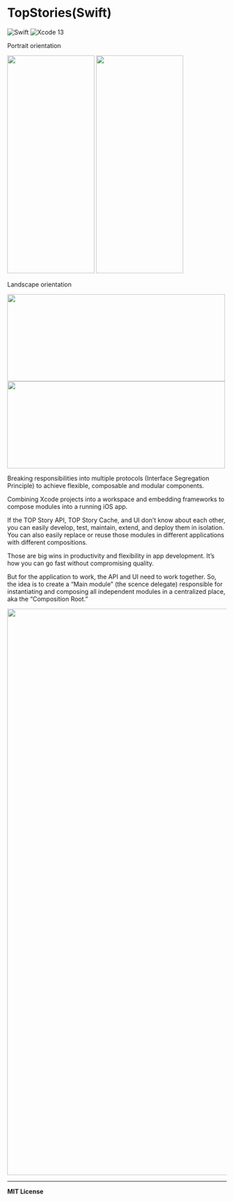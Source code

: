 # TopStories(Swift)


![Swift](https://img.shields.io/badge/Language-Swift-orange)
![Xcode 13](https://img.shields.io/badge/IDE-Xcode%2012-blue)


Portrait orientation


<img src="https://user-images.githubusercontent.com/26444488/185142420-ba7496d0-860f-4d8f-823b-f855ac93e85f.png" alt="" width="200" height="500"> <img src="https://user-images.githubusercontent.com/26444488/185142979-e18daed3-bfab-4c35-b9ba-89c6358e037c.png" alt="" width="200" height="500">

Landscape orientation

<img src="https://user-images.githubusercontent.com/26444488/185143314-af7ff3a4-78b6-4ec0-bfb4-1f4ca6d09e32.png" alt="" width="500" height="200"> <img src="https://user-images.githubusercontent.com/26444488/185143501-a6c04f7e-8002-42fc-aec0-7660b31ae898.png" alt="" width="500" height="200">


Breaking responsibilities into multiple protocols (Interface Segregation Principle) to achieve flexible, composable and modular components.

Combining Xcode projects into a workspace and embedding frameworks to compose modules into a running iOS app.

If the TOP Story API, TOP Story Cache, and UI don’t know about each other, you can easily develop, test, maintain, extend, and deploy them in isolation. You can also easily replace or reuse those modules in different applications with different compositions.

Those are big wins in productivity and flexibility in app development. It’s how you can go fast without compromising quality.

But for the application to work, the API and UI need to work together. So, the idea is to create a “Main module” (the scence delegate) responsible for instantiating and composing all independent modules in a centralized place, aka the “Composition Root.”

<img src="https://user-images.githubusercontent.com/26444488/185185323-beb64080-7478-4b81-b421-810bf667c06c.png" alt="" width="800" height="1300">


---

**MIT License**
